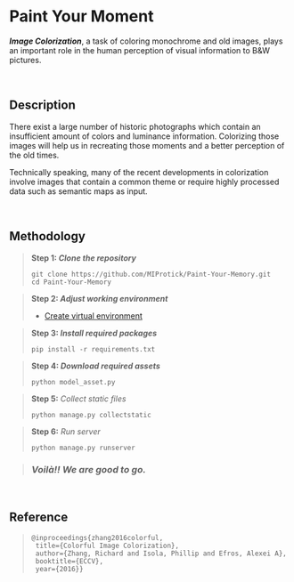# Paint Your Moment

***Image Colorization***, a task of coloring monochrome and old images, plays an
important role in the human perception of visual information to B&W pictures.

&nbsp;
## Description

There exist a large number of historic photographs which contain an insufficient
amount of colors and luminance information. Colorizing those images will help us
in recreating those moments and a better perception of the old times.

Technically speaking, many of the recent developments in colorization
involve images that contain a common theme or require highly processed data such
as semantic maps as input.

&nbsp;
## Methodology
> **Step 1: *Clone the repository***
> ```shell
> git clone https://github.com/MIProtick/Paint-Your-Memory.git
> cd Paint-Your-Memory
> ```

> **Step 2: *Adjust working environment***
> * [Create virtual environment](https://docs.python.org/3/tutorial/venv.html)

> **Step 3: *Install required packages***
> ```shell
> pip install -r requirements.txt
> ```

> **Step 4: *Download required assets***
> ```shell
> python model_asset.py
> ```

> **Step 5:** *Collect static files*
> ```shell
> python manage.py collectstatic
> ```

> **Step 6:** *Run server*
> ```shell
> python manage.py runserver
> ```

> ### *Voilà!! We are good to go.*

&nbsp;
&nbsp;
&nbsp;

## Reference
> ```
>@inproceedings{zhang2016colorful,
>  title={Colorful Image Colorization},
>  author={Zhang, Richard and Isola, Phillip and Efros, Alexei A},
>  booktitle={ECCV},
>  year={2016}}
>```
